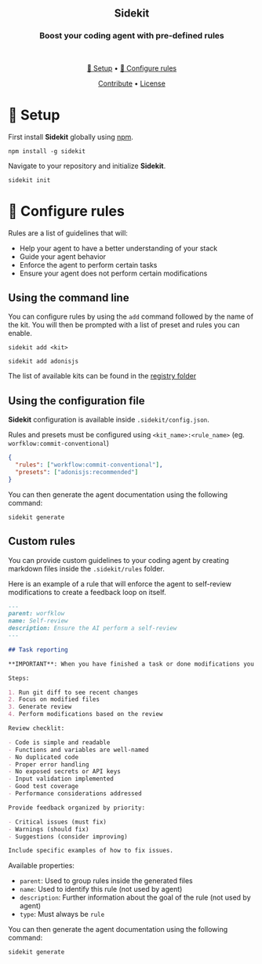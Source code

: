 <div align="center">
<br/>

## Sidekit

### Boost your coding agent with pre-defined rules

<br/>
</div>

<div align="center">

[🔨 Setup](#🔨-setup) • [🚀 Configure rules](#🚀-configure-rules)

[Contribute](#contributing) • [License](#license)

</div>

# 🔨 Setup

First install **Sidekit** globally using [npm](https://www.npmjs.com/).

```shell
npm install -g sidekit
```

Navigate to your repository and initialize **Sidekit**.

```shell
sidekit init
```

# 🚀 Configure rules

Rules are a list of guidelines that will:

- Help your agent to have a better understanding of your stack
- Guide your agent behavior
- Enforce the agent to perform certain tasks
- Ensure your agent does not perform certain modifications

## Using the command line

You can configure rules by using the `add` command followed by the name of the kit.
You will then be prompted with a list of preset and rules you can enable.

```shell
sidekit add <kit>

sidekit add adonisjs
```

The list of available kits can be found in the [registry folder](https://github.com/kerwanp/sidekit/tree/main/registry)

## Using the configuration file

**Sidekit** configuration is available inside `.sidekit/config.json`.

Rules and presets must be configured using `<kit_name>:<rule_name>` (eg. `worfklow:commit-conventional`)

```json
{
  "rules": ["workflow:commit-conventional"],
  "presets": ["adonisjs:recommended"]
}
```

You can then generate the agent documentation using the following command:

```shell
sidekit generate
```

## Custom rules

You can provide custom guidelines to your coding agent by creating markdown files inside the `.sidekit/rules` folder.

Here is an example of a rule that will enforce the agent to self-review modifications to create a feedback loop on itself.

```md
---
parent: worfklow
name: Self-review
description: Ensure the AI perform a self-review
---

## Task reporting

**IMPORTANT**: When you have finished a task or done modifications you must review yourself.

Steps:

1. Run git diff to see recent changes
2. Focus on modified files
3. Generate review
4. Perform modifications based on the review

Review checklit:

- Code is simple and readable
- Functions and variables are well-named
- No duplicated code
- Proper error handling
- No exposed secrets or API keys
- Input validation implemented
- Good test coverage
- Performance considerations addressed

Provide feedback organized by priority:

- Critical issues (must fix)
- Warnings (should fix)
- Suggestions (consider improving)

Include specific examples of how to fix issues.
```

Available properties:

- `parent`: Used to group rules inside the generated files
- `name`: Used to identify this rule (not used by agent)
- `description`: Further information about the goal of the rule (not used by agent)
- `type`: Must always be `rule`

You can then generate the agent documentation using the following command:

```shell
sidekit generate
```
